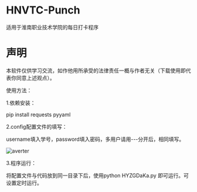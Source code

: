 # HNVTC-Punch
适用于淮南职业技术学院的每日打卡程序

# 声明

本软件仅供学习交流，如作他用所承受的法律责任一概与作者无关（下载使用即代表你同意上述观点）。



使用方法：

1.依赖安装：

pip install requests pyyaml


2.config配置文件的填写：

username填入学号，password填入密码，多用户请用---分开后，相同填写。

![averter](https://img-blog.csdnimg.cn/6326eca3beec4e729d604ebff2a546a8.png)


3.程序运行：

将配置文件与代码放到同一目录下后，使用python HYZGDaKa.py 即可运行。可设置定时运行。
